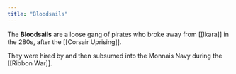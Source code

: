 ```yaml
---
title: "Bloodsails"
---
```


The **Bloodsails** are a loose gang of pirates who broke away from [[Ikara]] in the 280s, after the [[Corsair Uprising]].

They were hired by and then subsumed into the Monnais Navy during the [[Ribbon War]].
